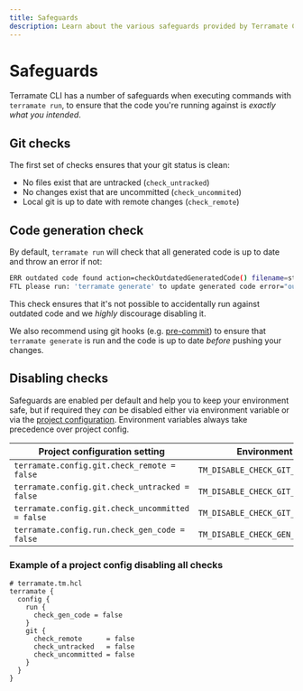 ```yaml
---
title: Safeguards
description: Learn about the various safeguards provided by Terramate CLI that help you ensure that the code you're running is exactly what you want.
---
```


# Safeguards

Terramate CLI has a number of safeguards when executing commands with `terramate run`, to ensure that the code you're running
against is *exactly what you intended*.

## Git checks

The first set of checks ensures that your git status is clean:

- No files exist that are untracked (`check_untracked`)
- No changes exist that are uncommitted (`check_uncommited`)
- Local git is up to date with remote changes (`check_remote`)

## Code generation check

By default, `terramate run` will check that all generated code is up to date and throw an error if not:

```sh
ERR outdated code found action=checkOutdatedGeneratedCode() filename=stg/ec2/_provider.tf
FTL please run: 'terramate generate' to update generated code error="outdated generated code detected" action=checkOutdatedGeneratedCode()

```

This check ensures that it's not possible to accidentally run against outdated code and we *highly* discourage disabling it.

We also recommend using git hooks (e.g. [pre-commit](https://pre-commit.com/)) to ensure that `terramate generate` is run and the code is up to date *before* pushing your changes.

## Disabling checks

Safeguards are enabled per default and help you to keep your environment safe, but if required
they *can* be disabled either via environment variable or via the [project configuration](../projects/configuration.md).
Environment variables always take precedence over project config.

| Project configuration setting | Environment variable |
| --- | --- |
| `terramate.config.git.check_remote = false` | `TM_DISABLE_CHECK_GIT_REMOTE=true` |
| `terramate.config.git.check_untracked = false` | `TM_DISABLE_CHECK_GIT_UNTRACKED=true` |
| `terramate.config.git.check_uncommitted = false` | `TM_DISABLE_CHECK_GIT_UNCOMMITTED=true` |
| `terramate.config.run.check_gen_code = false` | `TM_DISABLE_CHECK_GEN_CODE=true` |

### Example of a project config disabling all checks

```hcl
# terramate.tm.hcl
terramate {
  config {
    run {
      check_gen_code = false
    }
    git {
      check_remote      = false
      check_untracked   = false
      check_uncommitted = false
    }
  }
}

```
